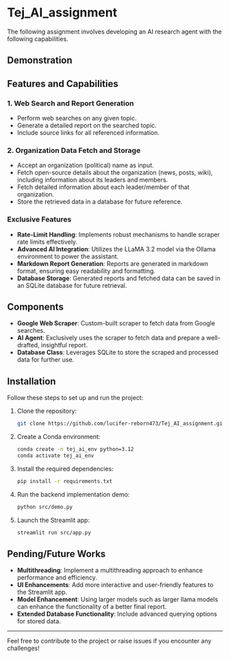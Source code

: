 # Tej_AI_assignment

The following assignment involves developing an AI research agent with the following capabilities.

## Demonstration


## Features and Capabilities

### 1. Web Search and Report Generation

- Perform web searches on any given topic.
- Generate a detailed report on the searched topic.
- Include source links for all referenced information.

### 2. Organization Data Fetch and Storage

- Accept an organization (political) name as input.
- Fetch open-source details about the organization (news, posts, wiki), including information about its leaders and members.
- Fetch detailed information about each leader/member of that organization.
- Store the retrieved data in a database for future reference.

### Exclusive Features

- **Rate-Limit Handling**: Implements robust mechanisms to handle scraper rate limits effectively.
- **Advanced AI Integration**: Utilizes the LLaMA 3.2 model via the Ollama environment to power the assistant.
- **Markdown Report Generation**: Reports are generated in markdown format, ensuring easy readability and formatting.
- **Database Storage**: Generated reports and fetched data can be saved in an SQLite database for future retrieval.

## Components

- **Google Web Scraper**: Custom-built scraper to fetch data from Google searches.
- **AI Agent**: Exclusively uses the scraper to fetch data and prepare a well-drafted, insightful report.
- **Database Class**: Leverages SQLite to store the scraped and processed data for further use.

## Installation

Follow these steps to set up and run the project:

1. Clone the repository:

   ```bash
   git clone https://github.com/lucifer-reborn473/Tej_AI_assignment.git
   ```
2. Create a Conda environment:

   ```bash
   conda create -n tej_ai_env python=3.12
   conda activate tej_ai_env
   ```
3. Install the required dependencies:

   ```bash
   pip install -r requirements.txt
   ```
4. Run the backend implementation demo:

   ```bash
   python src/demo.py
   ```
5. Launch the Streamlit app:

   ```bash
   streamlit run src/app.py
   ```

## Pending/Future Works

- **Multithreading**: Implement a multithreading approach to enhance performance and efficiency.
- **UI Enhancements**: Add more interactive and user-friendly features to the Streamlit app.
- **Model Enhancement**: Using larger models such as larger llama models can enhance the functionality of a better final report.
- **Extended Database Functionality**: Include advanced querying options for stored data.

---

Feel free to contribute to the project or raise issues if you encounter any challenges!
